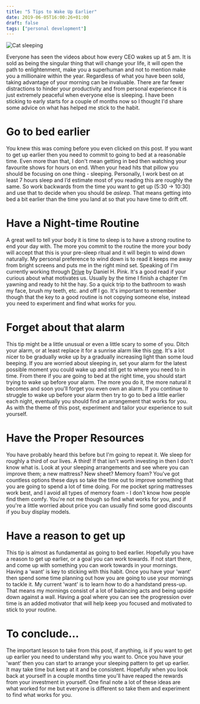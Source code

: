 ```yaml
---
title: "5 Tips to Wake Up Earlier"
date: 2019-06-05T16:00:26+01:00
draft: false
tags: ["personal development"]
---
```

  
![Cat sleeping](/images/cat-sleeping-bed.jpg "Cat sleeping")

Everyone has seen the videos about how every CEO wakes up at 5 am. It is sold as being the singular thing that will change your life, it will open the path to enlightenment, make you a superhuman and not to mention make you a millionaire within the year. Regardless of what you have been sold, taking advantage of your morning can be invaluable. There are far fewer distractions to hinder your productivity and from personal experience it is just extremely peaceful when everyone else is sleeping. I have been sticking to early starts for a couple of months now so I thought I'd share some advice on what has helped me stick to the habit.
  

# Go to bed earlier
You knew this was coming before you even clicked on this post. If you want to get up earlier then you need to commit to going to bed at a reasonable time. Even more than that, I don't mean getting in bed then watching your favourite shows for hours on end. When your head hits that pillow you should be focusing on one thing - sleeping. Personally, I work best on at least 7 hours sleep and I’d estimate most of you reading this are roughly the same. So work backwards from the time you want to get up (5:30 -> 10:30) and use that to decide when you should be *asleep*. That means getting into bed a bit earlier than the time you land at so that you have time to drift off.

# Have a Night-time Routine
A great well to tell your body it is time to sleep is to have a strong routine to end your day with. The more you commit to the routine the more your body will accept that this is your pre-sleep ritual and it will begin to wind down naturally. My personal preference to wind down is to read it keeps me away from bright screens and puts me in the right mind set. Speaking of I'm currently working through [Drive](https://www.amazon.co.uk/gp/product/1786891700/ref=as_li_tl?ie=UTF8&camp=1634&creative=6738&creativeASIN=1786891700&linkCode=as2&tag=mikeycodes-21&linkId=67e4b55ddceb31e6fe54681fda9de0ae) by Daniel H. Pink. It's a good read if your curious about what motivates us. Usually by the time I finish a chapter I'm yawning and ready to hit the hay. So a quick trip to the bathroom to wash my face, brush my teeth, etc. and off I go. It's important to remember though that the key to a good routine is not copying someone else, instead you need to experiment and find what works for you.

# Forget about that alarm
This tip might be a little unusual or even a little scary to some of you. Ditch your alarm, or at least replace it for a sunrise alarm like this [one](https://www.amazon.co.uk/gp/product/B07CVKP2CD/ref=as_li_tl?ie=UTF8&camp=1634&creative=6738&creativeASIN=B07CVKP2CD&linkCode=as2&tag=mikeycodes-21&linkId=fc91cc7688f7444b3407c6d220b3bb8d). It's a lot nicer to be gradually woke up by a gradually increasing light than some loud beeping. If you are worried about sleeping in, set your alarm for the latest possible moment you could wake up and still get to where you need to in time. From there if you are going to bed at the right time, you should start trying to wake up before your alarm. The more you do it, the more natural it becomes and soon you'll forget you even own an alarm. If you continue to struggle to wake up before your alarm then try to go to bed a little earlier each night, eventually you should find an arrangement that works for you. As with the theme of this post, experiment and tailor your experience to suit yourself.

# Have the Proper Resources
You have probably heard this before but I'm going to repeat it. We sleep for roughly a third of our lives. A third! If that isn't worth investing in then I don't know what is. Look at your sleeping arrangements and see where you can improve them; a new mattress? New sheet? Memory foam? You've got countless options these days so take the time out to improve something that you are going to spend a lot of time doing. For me pocket spring mattresses work best, and I avoid all types of memory foam - I don't know how people find them comfy. You're not me though so find what works for you, and if you're a little worried about price you can usually find some good discounts if you buy display models.

# Have a reason to get up
This tip is almost as fundamental as going to bed earlier. Hopefully you have a reason to get up earlier, or a goal you can work towards. If not start there, and come up with something you can work towards in your mornings. Having a 'want' is key to sticking with this habit. Once you have your 'want' then spend some time planning out how you are going to use your mornings to tackle it. My current 'want' is to learn how to do a handstand press-up. That means my mornings consist of a lot of balancing acts and being upside down against a wall. Having a goal where you can see the progression over time is an added motivator that will help keep you focused and motivated to stick to your routine.

# To conclude…
The important lesson to take from this post, if anything, is if you want to get up earlier you need to understand why you want to. Once you have your 'want’ then you can start to arrange your sleeping pattern to get up earlier. It may take time but keep at it and be consistent. Hopefully when you look back at yourself in a couple months time you'll have reaped the rewards from your investment in yourself. One final note a lot of these ideas are what worked for me but everyone is different so take them and experiment to find what works for you.
